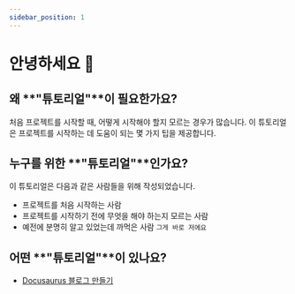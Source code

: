 ```yaml
---
sidebar_position: 1
---
```


# 안녕하세요 👋

## 왜 **"튜토리얼"**이 필요한가요?

처음 프로젝트를 시작할 때, 어떻게 시작해야 할지 모르는 경우가 많습니다.
이 튜토리얼은 프로젝트를 시작하는 데 도움이 되는 몇 가지 팁을 제공합니다.

## 누구를 위한 **"튜토리얼"**인가요?

이 튜토리얼은 다음과 같은 사람들을 위해 작성되었습니다.

- 프로젝트를 처음 시작하는 사람
- 프로젝트를 시작하기 전에 무엇을 해야 하는지 모르는 사람
- 예전에 분명히 알고 있었는데 까먹은 사람 `그게 바로 저에요 `

## 어떤 **"튜토리얼"**이 있나요?

- [Docusaurus 블로그 만들기](docusaurus-tutorial/intro)
